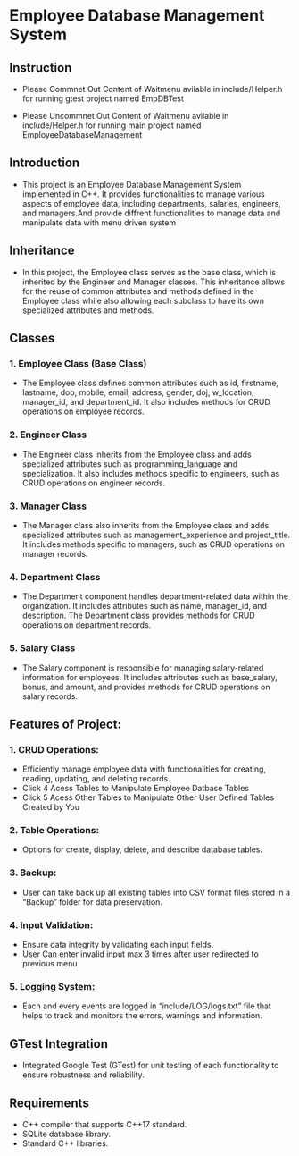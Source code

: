 # Employee Database Management System

## Instruction

- Please Commnet Out Content of Waitmenu avilable in include/Helper.h for running gtest project named EmpDBTest

- Please Uncommnet Out Content of Waitmenu avilable in include/Helper.h for running main project named EmployeeDatabaseManagement
 
## Introduction

- This project is an Employee Database Management System implemented in C++. It provides functionalities to manage various aspects of employee data, including departments, salaries, engineers, and managers.And provide diffrent functionalities to manage data and manipulate data with menu driven system
 
## Inheritance
 
- In this project, the Employee class serves as the base class, which is inherited by the Engineer and Manager classes. This inheritance allows for the reuse of common attributes and methods defined in the Employee class while also allowing each subclass to have its own specialized attributes and methods.

## Classes
 
### 1. Employee Class (Base Class)
 
- The Employee class defines common attributes such as id, firstname, lastname, dob, mobile, email, address, gender, doj, w_location, manager_id, and department_id. It also includes methods for CRUD operations on employee records.
 
### 2. Engineer Class
 
- The Engineer class inherits from the Employee class and adds specialized attributes such as programming_language and specialization. It also includes methods specific to engineers, such as CRUD operations on engineer records.
 
### 3. Manager Class
 
- The Manager class also inherits from the Employee class and adds specialized attributes such as management_experience and project_title. It includes methods specific to managers, such as CRUD operations on manager records.
 
### 4. Department Class
 
- The Department component handles department-related data within the organization. It includes attributes such as name, manager_id, and description. The Department class provides methods for CRUD operations on department records.
 
### 5. Salary Class
 
- The Salary component is responsible for managing salary-related information for employees. It includes attributes such as base_salary, bonus, and amount, and provides methods for CRUD operations on salary records.
 
## Features of Project:
 
### 1. CRUD Operations:
 
- Efficiently manage employee data with functionalities for creating, reading, updating, and deleting records.
- Click 4 Acess Tables to Manipulate Employee Datbase Tables
- Click 5 Acess Other Tables to Manipulate Other User Defined Tables Created by You

 
### 2. Table Operations:
 
- Options for create, display, delete, and describe database tables.
 
### 3. Backup:
 
- User can take back up all existing tables into CSV format files stored in a “Backup” folder for data preservation.
 
### 4. Input Validation:
 
- Ensure data integrity by validating each input fields.
- User Can enter invalid input max 3 times after user redirected to previous menu
 
### 5. Logging System:
 
- Each and every events are logged in “include/LOG/logs.txt” file that helps to track and monitors the errors, warnings and information.
 
## GTest Integration
 
- Integrated Google Test (GTest) for unit testing of each functionality to ensure robustness and reliability.
 

## Requirements
 
- C++ compiler that supports C++17 standard.
- SQLite database library.
- Standard C++ libraries.



